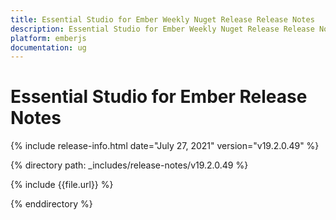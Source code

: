 ```yaml
---
title: Essential Studio for Ember Weekly Nuget Release Release Notes  
description: Essential Studio for Ember Weekly Nuget Release Release Notes  
platform: emberjs
documentation: ug
---
```


# Essential Studio for Ember  Release Notes  

{% include release-info.html date="July 27, 2021"  version="v19.2.0.49" %} 


{% directory path: _includes/release-notes/v19.2.0.49
 %}

{% include {{file.url}} %}

{% enddirectory %}